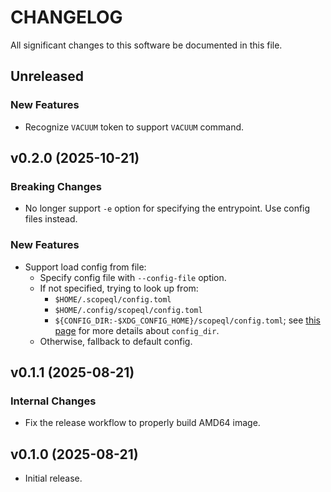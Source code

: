 # CHANGELOG

All significant changes to this software be documented in this file.

## Unreleased

### New Features

* Recognize `VACUUM` token to support `VACUUM` command.

## v0.2.0 (2025-10-21)

### Breaking Changes

* No longer support `-e` option for specifying the entrypoint. Use config files instead.

### New Features

* Support load config from file:
  * Specify config file with `--config-file` option.
  * If not specified, trying to look up from:
    * `$HOME/.scopeql/config.toml`
    * `$HOME/.config/scopeql/config.toml`
    * `${CONFIG_DIR:-$XDG_CONFIG_HOME}/scopeql/config.toml`; see [this page](https://docs.rs/dirs/6.0.0/dirs/fn.config_dir.html) for more details about `config_dir`.
  * Otherwise, fallback to default config.

## v0.1.1 (2025-08-21)

### Internal Changes

* Fix the release workflow to properly build AMD64 image.

## v0.1.0 (2025-08-21)

* Initial release.
